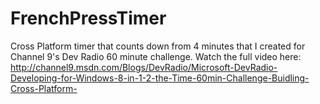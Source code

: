 FrenchPressTimer
================

Cross Platform timer that counts down from 4 minutes that I created for Channel 9's Dev Radio 60 minute challenge. Watch the full video here: http://channel9.msdn.com/Blogs/DevRadio/Microsoft-DevRadio-Developing-for-Windows-8-in-1-2-the-Time-60min-Challenge-Buidling-Cross-Platform-


